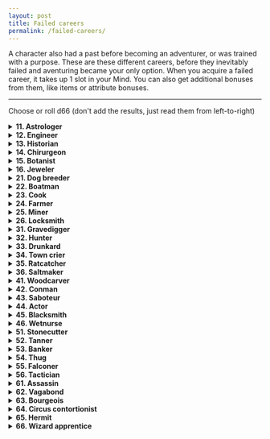 ```yaml
---
layout: post
title: Failed careers
permalink: /failed-careers/
---
```


A character also had a past before becoming an adventurer, or was trained with a purpose. These are these different careers, before they inevitably failed and aventuring became your only option. When you acquire a failed career, it takes up 1 slot in your Mind. You can also get additional bonuses from them, like items or attribute bonuses.
***

Choose or roll d66 (don't add the results, just read them from left-to-right)

<details markdown="1">
<summary><b>11. Astrologer</b></summary>
You know how to read the stars and constellations, and navigate using them. Sometimes, you can read fate in the stars. Once per session, you can look up at the stars for 1 hour. Doing so, the GM will state one word, related to something that you'll probably come across the next day.

Bonus item: book of star maps (you can name constellations)

+2 Lore, -1 Might.
</details>

<details markdown="1">
<summary><b>12. Engineer</b></summary>
You worked on heavy machinery, and even on certain automatons. By spending an hour with a mechanic object and your tools, you can make light repairs or alterations. For anything more, you'll need a workshop.

Bonus item: iron toolbox (with plenty of bits and bobs, although they're all a little rusty)

+1 Might or Grace.
</details>

<details markdown="1">
<summary><b>13. Historian</b></summary>
You know how to recognize old objects of interest. While these are Trash to others, they count as Valuables to a collector or another historian.

Bonus item: old dusty book (once per day, you can attempt to glean information about a place, a person or item. Roll a d6. On a 6, the GM gives you a vague hint or tidbit about that)

+1 Lore.
</details>

<details markdown="1">
<summary><b>14. Chirurgeon</b></summary>
You know basic anatomy and biology of beasts and humanoids alike. You know many details of the anatomy and biology of humanoids of your species, and deal +1 damage to them when using light melee weapons. Over Lunch, with your tools, you can remove 1 Wound from someone.

Bonus item: unusual utensils (as a Medical kit)

+1 Grace or Lore.
</details>

<details markdown="1">
<summary><b>15. Botanist</b></summary>
You know how to make herbal teas and remedies, and can easily differentiate between poisonous and comestible flora.

Bonus item: nightshade (can be made into an ingested poison)

+1 Lore.
</details>

<details markdown="1">
<summary><b>16. Jeweler</b></summary>
By looking at gems closely, you can immediately tell their worth. By spending a week with your tools, you can increase the value of gems by one step. You can't do it twice on the same gems.

Bonus item: small toolbox

+1 Grace.
</details>

<details markdown="1">
<summary><b>21. Dog breeder</b></summary>
You can recognize dogs by type, easily. You know different breeds so well that you get a boon on Reaction rolls with them.

Bonus item: good dog (as Follower, 1 Might, d6 damage, it knows basic commands)

+1 Wit.
</details>

<details markdown="1">
<summary><b>22. Boatman</b></summary>
You know how to solo operate small sail-based water vehicles. You can tie a very good knot - if you spend some time on it, it won't budge unless its cut.

Bonus item: oar (medium melee, two-handed)

+1 Might or Wit.
</details>

<details markdown="1">
<summary><b>23. Cook</b></summary>
You know how to prepare plenty of foods, and know when something tastes off (you don't know whether it's bad or poisonous). Over Lunch, you can transform any number of inventory slots' worth of foodstuffs into a meal. If your party eats the meal, they have a bonus to HP equal to the number of inventory slots worth of food you put into it.

Bonus item: iron ladle (if you take a sip from it and smack your lips, people and creatures will want to taste as well)

+1 Lore.
</details>

<details markdown="1">
<summary><b>24. Farmer</b></summary>
You understand the workings of seasons, crops and domesticated animals. You can dig holes, plant things and shepherd beasts twice as fast as a normal person.

Bonus item: gruff goat (as Follower, 1 Might, does goat things)

+1 Might.
</details>

<details markdown="1">
<summary><b>25. Miner</b></summary>
You have a natural understanding of stone warrens and corridors. By looking at an entrance in a tunnel, mine or dungeon, you have the innate feeling of the direction it ends up.

Bonus item: dented lantern

+1 Might.
</details>

<details markdown="1">
<summary><b>26. Locksmith</b></summary>
Locksmith or "locksmith". You can open pretty much any simple lock if you're given a few seconds. You can do it quietly if you're given a few minutes.

Bonus item: lockpicks

+1 Grace.
</details>

<details markdown="1">
<summary><b>31. Gravedigger</b></summary>
You can dig holes three times as fast as any other person. You can tell if earth ahs been disturbed recently, and you always have a uneasy feeling of how deep you are beneath the earth.

Bonus item: gold ring (Valuable. It has a symbol on it. Hope it didn't belong to anyone important)

+1 Might.
</details>

<details markdown="1">
<summary><b>32. Hunter</b></summary>
By spending an hour in a natural area, you can know which kinds of small beasts live around here, and where they would go if they needed to drink or sleep.

Bonus item: dead rabbit (neck is twisted 180 degrees)

+1 Grace or Lore.
</details>

<details markdown="1">
<summary><b>33. Drunkard</b></summary>
You're better off drunk anyways. If you're absolutely hammered, you know what pisses people off. Once per time you're drunk, you can reroll any one d6 you roll. You always take the second roll.

Bonus item: bottle of strong liquor (it's half-full)

+1 Might or Wit.
</details>

<details markdown="1">
<summary><b>34. Town crier</b></summary>
You know how to barter news. In town, you can cry out each bit of new recent information you've acquired. If the people haven't heard it before, you can find out a new rumor on a 1-to-1 basis.

Bonus item: copper bell (when heard, people will turn their eyes to you)

+1 Wit or Lore.
</details>

<details markdown="1">
<summary><b>35. Ratcatcher</b></summary>
When you stay somewhere for at least an hour, you know if there are any vermin that live nearby. You can follow their trace back to where they sleep.

Bonus item: bottle trap (a bit of cheese is fixed inside))

+1 Grace or Wit.
</details>

<details markdown="1">
<summary><b>36. Saltmaker</b></summary>
You know about what things would yield salt, if dried, and what kind of salt it would be. You know basic wards against evil spirits based only on salt, and how to make them.

Bonus item: pocket of salt (can be flung into people's eyes)

+1 Might.
</details>

<details markdown="1">
<summary><b>41. Woodcarver</b></summary>
You know how to work wood to your advantage, and about the different types of wood. Over lunch, as long as you have some wood, you can make light melee weapons, but they are all Fragile (break on max damage).

Bonus item: wood chisel

+1 Grace or Lore.
</details>

<details markdown="1">
<summary><b>42. Conman</b></summary>
You've duped many people. Given a few minutes, you can sell any Trash as a Valuable to an unsuspecting person. They'll find out after an hour or two, and they'll hate you for it.

Bonus item: vial of snake oil (worthless except for summoning devils)

+1 Wit.
</details>

<details markdown="1">
<summary><b>43. Saboteur</b></summary>
You have a knack at knowing how to derail mechanisms. If you're given a non-magical mechanical object for a minute, you can break it and render it unusable. If you spend 10 minutes, you can make it inconspicuous.

Bonus item: small iron chisel (it's very worn down, but works wonders)

+1 Grace or Lore.
</details>

<details markdown="1">
<summary><b>44. Actor</b></summary>
You know about plays and other entertainment venues present in town after being there for an hour. By listening to someone for an hour, you can unerringly mimic their voice.

Bonus item: makeup kit (a brush, some red, blue and brown powders, lipstick)

+1 Wit.
</details>

<details markdown="1">
<summary><b>45. Blacksmith</b></summary>
You know the heat of the forge. You can live comfortably in extreme heat conditions. You can recognize different metals, and you recognize all blacksmith's stamps from these parts (and legendary ones, too).

Bonus item: whetstone (by spending 10 minutes sharpening a metal weapon, the user has a boon to any attack roll with that weapon until they hit)

+1 Might or Lore.
</details>

<details markdown="1">
<summary><b>46. Wetnurse</b></summary>
You took care of litle ones. You have a boon on reaction rolls with children, or baby beasts.

Bonus item: three cloth diapers (it's hard to clean out the stains)

+1 Wit.
</details>

<details markdown="1">
<summary><b>51. Stonecutter</b></summary>
You recognize different types of stone, and can tell if a type of stone is not from around these parts. By examining stone for a minute, you can tell where to strike with tools to make it crack easily (the stone is considered half HP).

Bonus item: heavy iron chisel (can easily etch engravings into stone, even with your bare hand)

+1 Might or Grace.
</details>

<details markdown="1">
<summary><b>52. Tanner</b></summary>
With an hour of time, you can skin a good portion of any beast. The quality of the skin depends on the beast's health before dying, as well as how many holes it has now that it's dead. You can recognize the quality of leathers at a glance, and how they'd fare in certain conditions.

Bonus item: skinning knife (light melee, fragile)

+1 Grace.
</details>

<details markdown="1">
<summary><b>53. Banker</b></summary>
You can tell the value of any Civilized object at a glance.

Bonus item: iron scales (you know how to make it slightly tip in favor of one side, if you wish)

+1 Wit.
</details>

<details markdown="1">
<summary><b>54. Thug</b></summary>
You've been known to intimidate people with a grunt. If you wish, you can force people to act as if you had rolled a 10 on their Reaction roll. They'll hate you for it, but won't tell you up front. This won't affect anyone who believes they're stronger than you.

Bonus item: Debt journal (several names are crossed off, others are circled)

+1 Might.
</details>

<details markdown="1">
<summary><b>55. Falconer</b></summary>
You can recognize birds of prey at a glance. You also know how to communicate to them, not with words but with your body.

Bonus item: Heavy gloves (count as Armor, but only against teeth, claws and talons)

+1 Grace or Wit.
</details>

<details markdown="1">
<summary><b>56. Tactician</b></summary>
You know about the history of war, and how to deal with grouped battles. When a fight breaks out, you can ask the GM where the nearest exits are, and what tactics your enemies plan to use (flanking, bum rush, picking off the weak, etc). The GM gives an honest answer.

Bonus item: Warhorn (very loud)

+1 Wit or Lore.
</details>

<details markdown="1">
<summary><b>61. Assassin</b></summary>
You know about important names. For every bit of important information you have against a target that wouldn't be known just by looking at it, you deal +1 damage to it.

Bonus item: Piano wire (metallic, can also tie hands together)

+1 Might or Grace.
</details>

<details markdown="1">
<summary><b>62. Vagabond</b></summary>
You know about streets, and you can recognize immediate ill intention in people's eyes. If you cover yourself in rags, you'll never be noticed by anyone who doesn't care for the homeless.

Bonus item: Shredded cloak (can hide your entire body, doesn't keep you warm though)

+1 Wit.
</details>

<details markdown="1">
<summary><b>63. Bourgeois</b></summary>
You know about families of import and social etiquette. You can easily infiltrate VIP events without notice, and the higher classes will share gossip with you freely. You cannot, however, get rid of the stench of wealth about you, and people from the lower classes will distrust you.

Bonus item: Monocle or cigarette holder (you look like a different person when you're wearing it)

+1 Wit or Lore.
</details>

<details markdown="1">
<summary><b>64. Circus contortionist</b></summary>
You know about wandering troupes. You can bend yourself in nearly-impossible ways, and can perform folding feats without having to roll the dice. if it's particularly difficult, roll Grace. On a failure, your Grace is reduced to 0 until you take Lunch or a long rest.

Bonus item: Three metal hoops (you can pass through them)

+1 Grace.
</details>

<details markdown="1">
<summary><b>65. Hermit</b></summary>
You know about the changing weather and the seasons. When you entire a new natural area, you can ask the GM if you feel as if the natural balance of the environment has been skewed. You'll receive an honest answer.

Bonus item: Walking stick (nobody can forcibly take it away from you)

+2 Lore.
</details>

<details markdown="1">
<summary><b>66. Wizard apprentice</b></summary>
You were the apprentice of a wizard, and you followed in their steps until you couldn't no more. You know about the arts of the arcane.

Bonus item: Spellbook (random spell inside)

+1 Lore.
</details>
